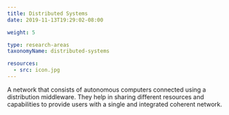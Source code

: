 ```yaml
---
title: Distributed Systems
date: 2019-11-13T19:29:02-08:00

weight: 5

type: research-areas
taxonomyName: distributed-systems

resources:
  - src: icon.jpg
---
```

A network that consists of autonomous computers connected using a distribution middleware. They help in sharing different resources and capabilities to provide users with a single and integrated coherent network.
